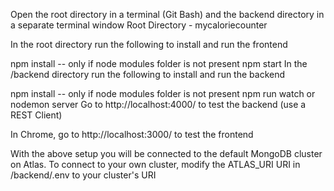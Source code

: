 Open the root directory in a terminal (Git Bash) and the backend directory in a separate terminal window Root Directory - mycaloriecounter

In the root directory run the following to install and run the frontend

npm install -- only if node modules folder is not present
npm start
In the /backend directory run the following to install and run the backend

npm install -- only if node modules folder is not present
npm run watch or nodemon server
Go to http://localhost:4000/ to test the backend (use a REST Client)

In Chrome, go to http://localhost:3000/ to test the frontend

With the above setup you will be connected to the default MongoDB cluster on Atlas. To connect to your own cluster, modify the ATLAS_URI URI in /backend/.env to your cluster's URI
